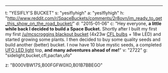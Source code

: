 ---
t: "YESIFLY'S BUCKET"
s: "yesiflyhigh"
a: "yesIflyhigh"
h: "http://www.reddit.com/r/SpaceBuckets/comments/2r8ovn/im_ready_to_get_this_show_on_the_road_bucket/"
d: "2015-01-06"
c: "Hey everyone, <strong>a little while back I decided to build a Space Bucket.</strong> Shortly after I built my first my first <a href='http://www.reddit.com/r/SpaceBuckets/comments/1t590b/complete_build_guide_for_a_blackout_space_bucket/'>/u/mcscroggins blackout bucket</a> (4x23w <a href='https://amzn.to/3jMfTYw'>CFL bulbs</a> + 18w LED) and started growing some plants. I then decided to buy some quality seeds and build another (better) bucket. I now have 10 blue mystic seeds, a completed <a href='https://amzn.to/36NO5zr'>UFO LED light</a> top, <strong>and many adventures ahead of me!</strong>"
v: "2722"
g: "sidelight,bucket,cfl,pacfan,ufo"

z: "B000VBW17S,B00FGFW0XO,B01B7BBEGO"
